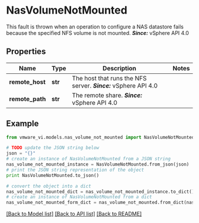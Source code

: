 # NasVolumeNotMounted

This fault is thrown when an operation to configure a NAS datastore fails because the specified NFS volume is not mounted.  ***Since:*** vSphere API 4.0 

## Properties
Name | Type | Description | Notes
------------ | ------------- | ------------- | -------------
**remote_host** | **str** | The host that runs the NFS server.  ***Since:*** vSphere API 4.0  | 
**remote_path** | **str** | The remote share.  ***Since:*** vSphere API 4.0  | 

## Example

```python
from vmware_vi.models.nas_volume_not_mounted import NasVolumeNotMounted

# TODO update the JSON string below
json = "{}"
# create an instance of NasVolumeNotMounted from a JSON string
nas_volume_not_mounted_instance = NasVolumeNotMounted.from_json(json)
# print the JSON string representation of the object
print NasVolumeNotMounted.to_json()

# convert the object into a dict
nas_volume_not_mounted_dict = nas_volume_not_mounted_instance.to_dict()
# create an instance of NasVolumeNotMounted from a dict
nas_volume_not_mounted_form_dict = nas_volume_not_mounted.from_dict(nas_volume_not_mounted_dict)
```
[[Back to Model list]](../README.md#documentation-for-models) [[Back to API list]](../README.md#documentation-for-api-endpoints) [[Back to README]](../README.md)


